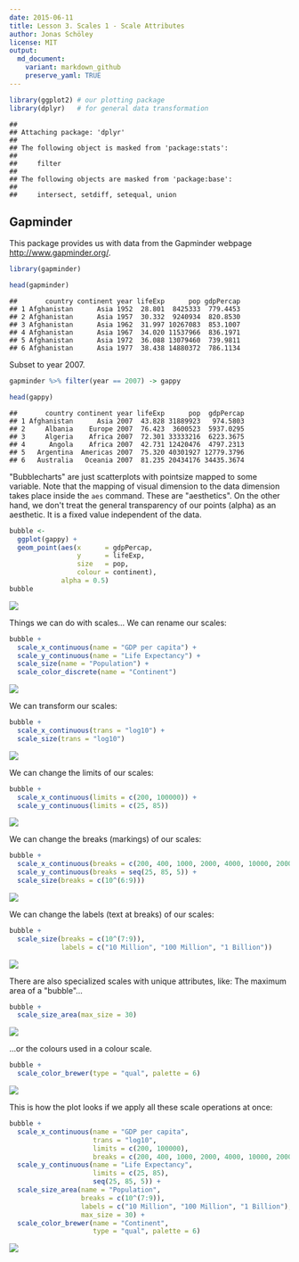 ```yaml
---
date: 2015-06-11
title: Lesson 3. Scales 1 - Scale Attributes
author: Jonas Schöley
license: MIT
output:
  md_document:
    variant: markdown_github
    preserve_yaml: TRUE
---
```


``` r
library(ggplot2) # our plotting package
library(dplyr)   # for general data transformation
```

    ## 
    ## Attaching package: 'dplyr'
    ## 
    ## The following object is masked from 'package:stats':
    ## 
    ##     filter
    ## 
    ## The following objects are masked from 'package:base':
    ## 
    ##     intersect, setdiff, setequal, union

Gapminder
---------

This package provides us with data from the Gapminder webpage <http://www.gapminder.org/>.

``` r
library(gapminder)

head(gapminder)
```

    ##       country continent year lifeExp      pop gdpPercap
    ## 1 Afghanistan      Asia 1952  28.801  8425333  779.4453
    ## 2 Afghanistan      Asia 1957  30.332  9240934  820.8530
    ## 3 Afghanistan      Asia 1962  31.997 10267083  853.1007
    ## 4 Afghanistan      Asia 1967  34.020 11537966  836.1971
    ## 5 Afghanistan      Asia 1972  36.088 13079460  739.9811
    ## 6 Afghanistan      Asia 1977  38.438 14880372  786.1134

Subset to year 2007.

``` r
gapminder %>% filter(year == 2007) -> gappy

head(gappy)
```

    ##       country continent year lifeExp      pop  gdpPercap
    ## 1 Afghanistan      Asia 2007  43.828 31889923   974.5803
    ## 2     Albania    Europe 2007  76.423  3600523  5937.0295
    ## 3     Algeria    Africa 2007  72.301 33333216  6223.3675
    ## 4      Angola    Africa 2007  42.731 12420476  4797.2313
    ## 5   Argentina  Americas 2007  75.320 40301927 12779.3796
    ## 6   Australia   Oceania 2007  81.235 20434176 34435.3674

"Bubblecharts" are just scatterplots with pointsize mapped to some variable. Note that the mapping of visual dimension to the data dimension takes place inside the `aes` command. These are "aesthetics". On the other hand, we don't treat the general transparency of our points (alpha) as an aesthetic. It is a fixed value independent of the data.

``` r
bubble <-
  ggplot(gappy) +
  geom_point(aes(x      = gdpPercap,
                 y      = lifeExp,
                 size   = pop,
                 colour = continent),
             alpha = 0.5)
bubble
```

![](2015-06-11-lesson3-scales_1_files/figure-markdown_github/unnamed-chunk-4-1.png)

Things we can do with scales... We can rename our scales:

``` r
bubble +
  scale_x_continuous(name = "GDP per capita") +
  scale_y_continuous(name = "Life Expectancy") +
  scale_size(name = "Population") +
  scale_color_discrete(name = "Continent")
```

![](2015-06-11-lesson3-scales_1_files/figure-markdown_github/unnamed-chunk-5-1.png)

We can transform our scales:

``` r
bubble +
  scale_x_continuous(trans = "log10") +
  scale_size(trans = "log10")
```

![](2015-06-11-lesson3-scales_1_files/figure-markdown_github/unnamed-chunk-6-1.png)

We can change the limits of our scales:

``` r
bubble +
  scale_x_continuous(limits = c(200, 100000)) +
  scale_y_continuous(limits = c(25, 85))
```

![](2015-06-11-lesson3-scales_1_files/figure-markdown_github/unnamed-chunk-7-1.png)

We can change the breaks (markings) of our scales:

``` r
bubble +
  scale_x_continuous(breaks = c(200, 400, 1000, 2000, 4000, 10000, 20000, 40000)) +
  scale_y_continuous(breaks = seq(25, 85, 5)) +
  scale_size(breaks = c(10^(6:9)))
```

![](2015-06-11-lesson3-scales_1_files/figure-markdown_github/unnamed-chunk-8-1.png)

We can change the labels (text at breaks) of our scales:

``` r
bubble +
  scale_size(breaks = c(10^(7:9)),
             labels = c("10 Million", "100 Million", "1 Billion"))
```

![](2015-06-11-lesson3-scales_1_files/figure-markdown_github/unnamed-chunk-9-1.png)

There are also specialized scales with unique attributes, like: The maximum area of a "bubble"...

``` r
bubble +
  scale_size_area(max_size = 30)
```

![](2015-06-11-lesson3-scales_1_files/figure-markdown_github/unnamed-chunk-10-1.png)

...or the colours used in a colour scale.

``` r
bubble +
  scale_color_brewer(type = "qual", palette = 6)
```

![](2015-06-11-lesson3-scales_1_files/figure-markdown_github/unnamed-chunk-11-1.png)

This is how the plot looks if we apply all these scale operations at once:

``` r
bubble +
  scale_x_continuous(name = "GDP per capita",
                     trans = "log10",
                     limits = c(200, 100000),
                     breaks = c(200, 400, 1000, 2000, 4000, 10000, 20000, 40000)) +
  scale_y_continuous(name = "Life Expectancy",
                     limits = c(25, 85),
                     seq(25, 85, 5)) +
  scale_size_area(name = "Population",
                  breaks = c(10^(7:9)),
                  labels = c("10 Million", "100 Million", "1 Billion"),
                  max_size = 30) +
  scale_color_brewer(name = "Continent",
                     type = "qual", palette = 6)
```

![](2015-06-11-lesson3-scales_1_files/figure-markdown_github/unnamed-chunk-12-1.png)

